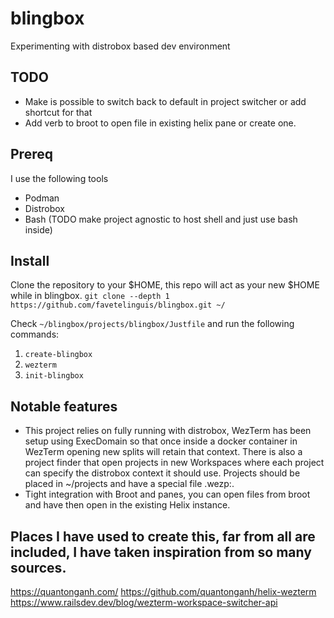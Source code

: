 # blingbox
Experimenting with distrobox based dev environment

## TODO
  * Make is possible to switch back to default in project switcher or add shortcut for that
  * Add verb to broot to open file in existing helix pane or create one.

## Prereq
I use the following tools
* Podman
* Distrobox
* Bash (TODO make project agnostic to host shell and just use bash inside)

## Install
Clone the repository to your $HOME, this repo will act as your new $HOME while in blingbox.
`git clone --depth 1 https://github.com/favetelinguis/blingbox.git ~/`

Check `~/blingbox/projects/blingbox/Justfile` and run the following commands:
  1. `create-blingbox`
  2. `wezterm`
  3. `init-blingbox`

## Notable features
  * This project relies on fully running with distrobox, WezTerm has been setup using ExecDomain so that once inside a docker container in WezTerm opening new splits will retain that context. There is also a project finder that open projects in new Workspaces where each project can specify the distrobox context it should use. Projects should be placed in ~/projects and have a special file .wezp:<distrobox to use as context>.
  * Tight integration with Broot and panes, you can open files from broot and have then open in the existing Helix instance.

## Places I have used to create this, far from all are included, I have taken inspiration from so many sources.
https://quantonganh.com/
https://github.com/quantonganh/helix-wezterm
https://www.railsdev.dev/blog/wezterm-workspace-switcher-api
